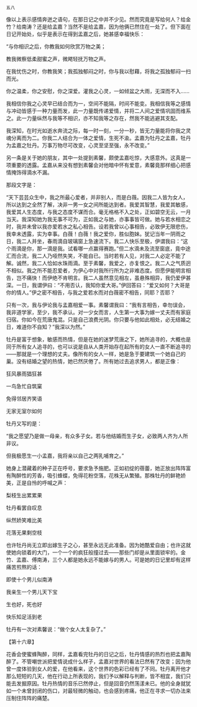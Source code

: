     五八 

   像以上表示感情奔迸之语句，在那日记之中并不少见。然而究竟是写给何人？给金竹？给南涛？还是给孟嘉？当然不是给孟嘉，因为他俩已然住在一处了。但下面在日记开始处，似乎是表示在得到孟嘉之后，她甚感幸福快乐：

   “与你相识之后，你教我如何欣赏万物之美；

   教我微察低柔甜蜜之声，微飔轻抚万物之声。

   在我忧伤之时，你教我笑；我孤独郁闷之时，你与我以慰藉，将我之孤独郁闷一扫而光。

   你之温柔，你之安慰，你之深爱。灌我之心灵，一如倾盆之大雨，无深而不入……

   我相信你我之心灵早已结合而为一，空间不能隔，时间不能变。我相信我等之感情与冲动皆感于一种力量而发，此一力量既传递爱情，并将二人间之爱情巩固而维系之。此一力量纵然与我等不相识，亦不知我等之存在，然我不能逃避其支配。

   我深知，在时光如逝水奔流之际，每一时一刻，一分一秒，皆无力量能将你我之灵魂分离而为二。你我二人结合为一体之爱情，生死不渝。孟嘉为牡丹之孟嘉，牡丹为孟嘉之牡丹。万事万物尽可改变，心灵至坚至强，永不改变。”

   另一条是关于她的朋友，其中一处提到素馨，颇使孟嘉吃惊，大感意外。这真是一项重要的透露。孟嘉从来没有想到素馨会对他暗中怀有爱意，素馨竟那样细心把感情掩饰得滴水不漏。

   那段文字是：

   “天下芸芸众生中，我之所最心爱者，并非别人，而是白薇。因我二人皆为女人，所以达到之全然了解，决非一男一女之间所能达到者。我爱其智慧，我爱其敏感，我爱其人生态度，与我之态度不谋而合。毫无格格不入之处，正如碧空无云，一月当天。我深知她为我无事不可为，正如我之与她，亦事事皆可做。她与若水相恋之时，我并未曾以我亦爱若水之私心相告。设若我曾以心事相告，必致伊无限悲伤，我幸未透露，实为幸事。白薇！白薇！我之爱你，胜似胞妹。犹记当年一阴雨之日，我二人并坐，春雨滴自玻璃窗上急速流下。我二人快乐至极，伊谓我曰：“这个雨滴是你，那一滴是我。试看哪一点赢得赛跑。”但二水滴未及流至窗底，竟中途汇而合流，我二人乃哑然失笑，不能自已。当时若有人见，对我二人必定不能了解。诚然，我二人恰如水珠雨滴。至于素馨，我爱之，亦复恨之。我二人之气质迥不相似。我之所不能忍爱者，为伊心中对我所行所为之非难态度。但愿伊能明言相告，岂不痛快！而伊绝不肯明言。我二人虽然意见相左，虽悬殊相异，我仍爱伊甚深。一日，我谓伊曰：“不用否认，我知你爱大哥。”伊回答曰：“爱又如何？大哥是你的情人。”伊之密不相告，与我之爱若水而对白薇密不相告，同耶？否耶？

   只有一次，我与伊论我与孟嘉相爱一事。素馨谓我曰：“我有言相告，幸勿误会，我非道学家，至少，我不承认。对一少女而言，人生第一大事为嫁一丈夫而有家庭归宿。你如今在荒唐鬼混。只是自己浪费光阴。你只要与他如此相处，必无结婚之日，难道你不自知？”我深以为然。”

   牡丹是富于想象，敏感而热情，但是在她的迷梦荒唐之下，她所追寻的，大概也是同于所有女人追寻的，也可以说是自从人类开始存在起所有的女人一直不断追寻的——那就是一个理想的丈夫。像所有的女人一样，她是急于要建筑一个她自己的巢。没有结婚之望的热情，她已然厌倦了。所有她过去追求男人，都是正像：

   狂风暴雨猖狂甚

   一鸟急忙自筑窠

   免得邻居齐笑语

   无家无室尔如何

   牡丹又写的是：

   “我之愿望乃是做一母亲，有众多子女。若与他结婚而生子女，必致两人齐为人所非议。

   但我极愿生一小孟嘉，我将亲以自己之两乳哺育之。”

   她身上潜藏着的种子正在呼号，要求急予施肥。正如初绽的蓓蕾，她正放出阵阵富有陶醉性的芳香，吸引蜂蝶，免得花粉空落，花株无从繁殖。那株牡丹的鲜艳娇美，正是自怜的呼喊之声：

   梨枝生出累累果

   牡丹看罢自叹息

   纵然娇笑难比美

   花落无果剩空枝

   也许牡丹尚无立即出嫁生子之心，甚至永远无此准备。因为她酷爱自由；也许这就使她向锁着的大门，一个一个的疯狂般撞过去——那些门却是从里面锁牢的。金竹、孟嘉、傅南涛，三个人都是她永远不能嫁与的男人。可是她的日记里却有这样痛苦煎熬的话：

   即使十个男儿似南涛

   我亲生一个男儿天下宝

   生也好，死也好

   快乐知足活到老

   牡丹有一次对素馨说：“做个女人太复杂了。”

   【第十六章】

   花香会使蜜蜂陶醉，同样，孟嘉看完牡丹的日记之后，牡丹情感的热烈也把孟嘉陶醉了。不管嘲世派把爱情说成什么样子，孟嘉对世界的看法已然有了改变；因为他曾一度体验到女人的爱，在他看来，这个世界的色彩已经有了不同。牡丹离开他才那么短短的几天，他在行动上所表现的，我们予以解释与判断，皆不相宜，我们只能去发掘原因。牡丹热情的音乐已然停止，但是回音仍然荡漾未已。他的全身就犹如一个未曾封闭的伤口，对最轻微的触动，也会感到疼痛，他正在寻求一切办法来压制住阵阵的痛楚。

